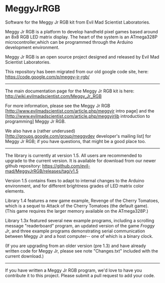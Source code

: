 MeggyJrRGB
==========

Software for the Meggy Jr RGB kit from Evil Mad Scientist Laboratories.

Meggy Jr RGB is a platform to develop handheld pixel games based around an 8x8 RGB LED matrix display.  The heart of the system is an ATmega328P microcontroller,which can be programmed through the Arduino development environment.

Meggy Jr RGB is an open source project designed and released by Evil Mad Scientist Laboratories.



This repository has been migrated from our old google code site, here: https://code.google.com/p/meggy-jr-rgb/

-----------

The main documentation page for the Meggy Jr RGB kit is here: 
http://wiki.evilmadscientist.com/Meggy_Jr_RGB


For more information, please see the Meggy Jr RGB [http://www.evilmadscientist.com/article.php/meggyjr intro page] and the [http://www.evilmadscientist.com/article.php/meggyjrlib introduction to programming] Meggy Jr RGB.

We also have a (rather underused) [http://groups.google.com/group/meggydev developer's mailing list] for Meggy Jr RGB; if you have questions, that might be a good place too.


------------------------------------------------------------------------


The library is currently at version 1.5.  All users are recommended to upgrade to the current version.  It is available for download from our newer github repository: https://github.com/evil-mad/MeggyJrRGB/releases/tag/v1.5


Version 1.5 contains fixes to adapt to internal changes to the Arduino environment, and for different brightness grades of LED matrix color elements.

Library 1.4 features a new game example, Revenge of the Cherry Tomatoes, which is a sequel to Attack of the Cherry Tomatoes (the default game).  (This game requires the larger memory available on the ATmega328P.)

Library 1.3x featured several new example programs, including a scrolling message "readerboard" program, an updated version of the game _Froggy Jr_, and three example programs demonstrating serial communication between Meggy Jr and a host computer-- one of which is a binary clock.

(If you are upgrading from an older version (pre 1.3) and have already written code for Meggy Jr, please see note "Changes.txt" included with the current download.)

------------------------------------------------------------------------

If you have written a Meggy Jr RGB program, we'd love to have you contribute it to this project.  Please submit a pull request to add your code.

